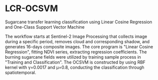 # LCR-OCSVM
Sugarcane transfer learning classification using Linear Cosine Regression and One-Class Support Vector Machine

The workflow starts at Sentinel-2 Image Processing that collects image during a specific period, removes cloud and corresponding shadow, and generates 16-days composite images.
The core program is "Linear Cosine Regression", fitting NDVI series, extracting regression coefficients.
The burning sugarcane fields were utilized by training sample process in "Training and Classification". The OCSVM is constructed by using RBF kernel with γ=0.0017 and μ=0.8, conducting the classification through spatiotemporal.
